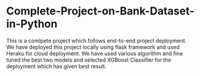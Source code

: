 # Complete-Project-on-Bank-Dataset-in-Python
This is a comlpete project which follows end-to-end project deployment.
We have deployed this project locally using flask framework and used Heraku for cloud deployment.
We have used various algorithm and fine tuned the best two models and selected XGBoost Classifier for the deployment which has given best result.
